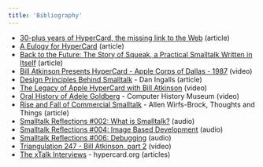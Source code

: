 ```yaml
---
title: 'Bibliography'
---
```


- [30-plus years of HyperCard, the missing link to the Web](https://arstechnica.com/gadgets/2019/05/25-years-of-hypercard-the-missing-link-to-the-web/) (article)
- [A Eulogy for HyperCard](https://due-diligence.typepad.com/blog/2004/03/a_eulogy_for_hy.html) (article)
- [Back to the Future: The Story of Squeak, a Practical Smalltalk Written in Itself](http://files.squeak.org/docs/OOPSLA.Squeak.html) (article)
- [Bill Atkinson Presents HyperCard - Apple Corps of Dallas - 1987](https://vimeo.com/385074465) (video)
- [Design Principles Behind Smalltalk](https://www.cs.virginia.edu/~evans/cs655/readings/smalltalk.html) - Dan Ingalls (article)
- [The Legacy of Apple HyperCard with Bill Atkinson](https://www.youtube.com/watch?v=ejdgTVj7ZG8) (video)
- [Oral History of Adele Goldberg](https://www.youtube.com/watch?v=IGNiH85PLVg) - Computer History Museum (video)
- [Rise and Fall of Commercial Smalltalk](http://www.wirfs-brock.com/allen/posts/914) - Allen Wirfs-Brock, Thoughts and Things (article)
- [Smalltalk Reflections #002: What is Smalltalk?](https://smalltalkreflections.blogspot.com/2014/12/smalltalk-reflections-002-what-is.html) (audio)
- [Smalltalk Reflections #004: Image Based Development](https://smalltalkreflections.blogspot.com/2014/12/smalltalk-reflections-004-image-based.html) (audio)
- [Smalltalk Reflections #006: Debugging](https://smalltalkreflections.blogspot.com/2015/01/smalltalk-reflections-006-debugging.html) (audio)
- [Triangulation 247 - Bill Atkinson, part 2](https://twit.tv/shows/triangulation/episodes/247?autostart=false) (video)
- [The xTalk Interviews](https://hypercard.org/interviews/) - hypercard.org (articles)
